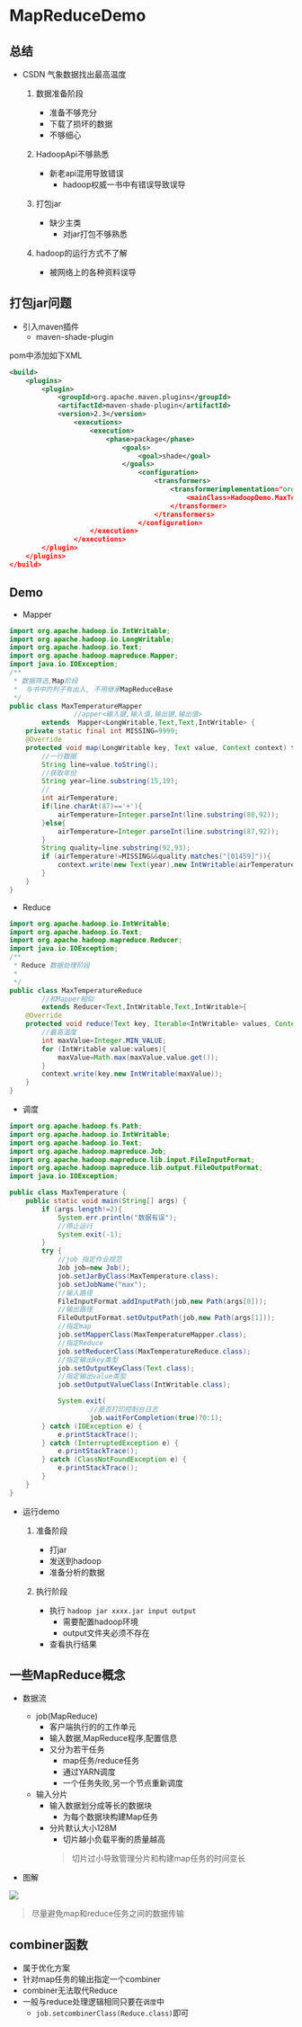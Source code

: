 # MapReduceDemo

## 总结

- CSDN 气象数据找出最高温度
  1. 数据准备阶段
     - 准备不够充分
     - 下载了损坏的数据
     - 不够细心

  2. HadoopApi不够熟悉
     - 新老api混用导致错误
        - hadoop权威一书中有错误导致误导

  3. 打包jar
      - 缺少主类
        - 对jar打包不够熟悉

  4. hadoop的运行方式不了解
     - 被网络上的各种资料误导

## 打包jar问题

- 引入maven插件
  - maven-shade-plugin

 pom中添加如下XML

```xml
<build>
    <plugins>
        <plugin>
            <groupId>org.apache.maven.plugins</groupId>
            <artifactId>maven-shade-plugin</artifactId>
            <version>2.3</version>
                <executions>
                    <execution>
                        <phase>package</phase>
                            <goals>
                                <goal>shade</goal>
                            </goals>
                                <configuration>
                                    <transformers>
                                        <transformerimplementation="org.apache.maven.plugins.shade.resource.ManifestResourceTransformer">
                                            <mainClass>HadoopDemo.MaxTemperature</mainClass>
                                        </transformer>
                                    </transformers>
                                </configuration>
                    </execution>
                </executions>
        </plugin>
    </plugins>
</build>
```

## Demo

- Mapper

```java
import org.apache.hadoop.io.IntWritable;
import org.apache.hadoop.io.LongWritable;
import org.apache.hadoop.io.Text;
import org.apache.hadoop.mapreduce.Mapper;
import java.io.IOException;
/**
 * 数据筛选,Map阶段
 *  与书中的列子有出入, 不用继承MapReduceBase
 */
public class MaxTemperatureMapper
                //apper<输入键,输入值,输出键,输出值>
        extends  Mapper<LongWritable,Text,Text,IntWritable> {
    private static final int MISSING=9999;
    @Override
    protected void map(LongWritable key, Text value, Context context) throws IOException, InterruptedException {
        //一行数据
        String line=value.toString();
        //获取年份
        String year=line.substring(15,19);
        //
        int airTemperature;
        if(line.charAt(87)=='+'){
            airTemperature=Integer.parseInt(line.substring(88,92));
        }else{
            airTemperature=Integer.parseInt(line.substring(87,92));
        }
        String quality=line.substring(92,93);
        if (airTemperature!=MISSING&&quality.matches("[01459]")){
            context.write(new Text(year),new IntWritable(airTemperature));
        }
    }
}
```

- Reduce

```java
import org.apache.hadoop.io.IntWritable;
import org.apache.hadoop.io.Text;
import org.apache.hadoop.mapreduce.Reducer;
import java.io.IOException;
/**
 * Reduce 数据处理阶段
 *
 */
public class MaxTemperatureReduce
        //和Mapper相似
        extends Reducer<Text,IntWritable,Text,IntWritable>{
    @Override
    protected void reduce(Text key, Iterable<IntWritable> values, Context context) throws IOException, InterruptedException {
        //最高温度
        int maxValue=Integer.MIN_VALUE;
        for (IntWritable value:values){
            maxValue=Math.max(maxValue,value.get());
        }
        context.write(key,new IntWritable(maxValue));
    }
}
```

- 调度

```java
import org.apache.hadoop.fs.Path;
import org.apache.hadoop.io.IntWritable;
import org.apache.hadoop.io.Text;
import org.apache.hadoop.mapreduce.Job;
import org.apache.hadoop.mapreduce.lib.input.FileInputFormat;
import org.apache.hadoop.mapreduce.lib.output.FileOutputFormat;
import java.io.IOException;

public class MaxTemperature {
    public static void main(String[] args) {
        if (args.length!=2){
            System.err.println("数据有误");
            //停止运行
            System.exit(-1);
        }
        try {
            //job 指定作业规范
            Job job=new Job();
            job.setJarByClass(MaxTemperature.class);
            job.setJobName("max");
            //输入路径
            FileInputFormat.addInputPath(job,new Path(args[0]));
            //输出路径
            FileOutputFormat.setOutputPath(job,new Path(args[1]));
            //指定map
            job.setMapperClass(MaxTemperatureMapper.class);
            //指定Reduce
            job.setReducerClass(MaxTemperatureReduce.class);
            //指定输出key类型
            job.setOutputKeyClass(Text.class);
            //指定输出value类型
            job.setOutputValueClass(IntWritable.class);

            System.exit(
                    //是否打印控制台日志
                    job.waitForCompletion(true)?0:1);
        } catch (IOException e) {
            e.printStackTrace();
        } catch (InterruptedException e) {
            e.printStackTrace();
        } catch (ClassNotFoundException e) {
            e.printStackTrace();
        }
    }
}

```

- 运行demo

  1. 准备阶段
      - 打jar
      - 发送到hadoop
      - 准备分析的数据

  2. 执行阶段
      - 执行 `hadoop jar xxxx.jar input output`
        - 需要配置hadoop环境
        - output文件夹必须不存在
      - 查看执行结果

## 一些MapReduce概念

- 数据流
  - job(MapReduce)
    - 客户端执行的的工作单元
    - 输入数据,MapReduce程序,配置信息
    - 又分为若干任务
      - map任务/reduce任务
      - 通过YARN调度
      - 一个任务失败,另一个节点重新调度
  - 输入分片
    - 输入数据划分成等长的数据块
      - 为每个数据块构建Map任务
    - 分片默认大小128M
      - 切片越小负载平衡的质量越高
      > 切片过小导致管理分片和构建map任务的时间变长

- 图解

 ![ ](assets/markdown-img-paste-20171223200501895.png)

> 尽量避免map和reduce任务之间的数据传输

## combiner函数

- 属于优化方案
- 针对map任务的输出指定一个combiner
- combiner无法取代Reduce
- 一般与reduce处理逻辑相同只要在`调度`中
  - `job.setcombinerClass(Reduce.class)`即可
